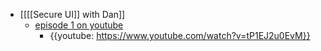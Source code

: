 - [[[[Secure UI]] with Dan]]
    - [episode 1 on youtube](https://www.youtube.com/watch?v=tP1EJ2u0EvM)
        - {{youtube: https://www.youtube.com/watch?v=tP1EJ2u0EvM}}
